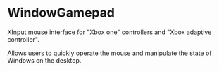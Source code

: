 # WindowGamepad
XInput mouse interface for "Xbox one" controllers and "Xbox adaptive controller".

Allows users to quickly operate the mouse and manipulate the state of Windows on the desktop.
